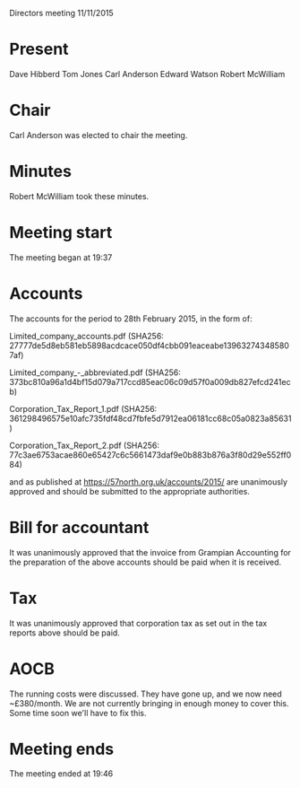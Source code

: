 Directors meeting 11/11/2015

# Present
Dave Hibberd
Tom Jones
Carl Anderson
Edward Watson
Robert McWilliam

# Chair
Carl Anderson was elected to chair the meeting.

# Minutes
Robert McWilliam took these minutes.

# Meeting start

The meeting began at 19:37

# Accounts

The accounts for the period to 28th February 2015, in the form of:

Limited_company_accounts.pdf
(SHA256: 27777de5d8eb581eb5898acdcace050df4cbb091eaceabe139632743485807af)

Limited_company_-_abbreviated.pdf
(SHA256: 373bc810a96a1d4bf15d079a717ccd85eac06c09d57f0a009db827efcd241ecb)

Corporation_Tax_Report_1.pdf
(SHA256: 361298496575e10afc735fdf48cd7fbfe5d7912ea06181cc68c05a0823a85631)

Corporation_Tax_Report_2.pdf
(SHA256: 77c3ae6753acae860e65427c6c5661473daf9e0b883b876a3f80d29e552ff084)

and as published at https://57north.org.uk/accounts/2015/ are unanimously approved and should be submitted to the appropriate authorities.

# Bill for accountant

It was unanimously approved that the invoice from Grampian Accounting for the preparation of the above accounts should be paid when it is received.

# Tax

It was unanimously approved that corporation tax as set out in the tax reports above should be paid.

# AOCB

The running costs were discussed. They have gone up, and we now need ~£380/month. We are not currently bringing in enough money to cover this. Some time soon we'll have to fix this.

# Meeting ends

The meeting ended at 19:46






